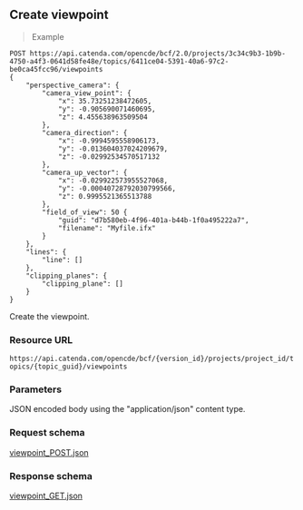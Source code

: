 ## Create viewpoint

> Example

```http
POST https://api.catenda.com/opencde/bcf/2.0/projects/3c34c9b3-1b9b-4750-a4f3-0641d58fe48e/topics/6411ce04-5391-40a6-97c2-be0ca45fcc96/viewpoints
{
    "perspective_camera": {
        "camera_view_point": {
            "x": 35.73251238472605,
            "y": -0.905690071460695,
            "z": 4.455638963509504
        },
        "camera_direction": {
            "x": -0.9994595558906173,
            "y": -0.013604037024209679,
            "z": -0.02992534570517132
        },
        "camera_up_vector": {
            "x": -0.029922573955527068,
            "y": -0.00040728792030799566,
            "z": 0.9995521365513788
        },
        "field_of_view": 50 {
            "guid": "d7b580eb-4f96-401a-b44b-1f0a495222a7",
            "filename": "Myfile.ifx"
        }
    },
    "lines": {
        "line": []
    },
    "clipping_planes": {
        "clipping_plane": []
    }
}
```

Create the viewpoint.

### Resource URL

`https://api.catenda.com/opencde/bcf/{version_id}/projects/project_id/topics/{topic_guid}/viewpoints`

### Parameters

JSON encoded body using the "application/json" content type.

### Request schema

[viewpoint_POST.json](https://github.com/BuildingSMART/BCF-API/tree/release_1_0/Schemas_draft-03/Collaboration/Viewpoint/viewpoint_POST.json)

### Response schema

[viewpoint_GET.json](https://github.com/BuildingSMART/BCF-API/tree/release_1_0/Schemas_draft-03/Collaboration/Viewpoint/viewpoint_GET.json)

